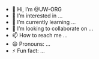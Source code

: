 - 👋 Hi, I’m @UW-ORG
- 👀 I’m interested in ...
- 🌱 I’m currently learning ...
- 💞️ I’m looking to collaborate on ...
- 📫 How to reach me ...
- 😄 Pronouns: ...
- ⚡ Fun fact: ...

<!---
UW-ORG/UW-ORG is a ✨ special ✨ repository because its `README.md` (this file) appears on your GitHub profile.
You can click the Preview link to take a look at your changes.
--->
